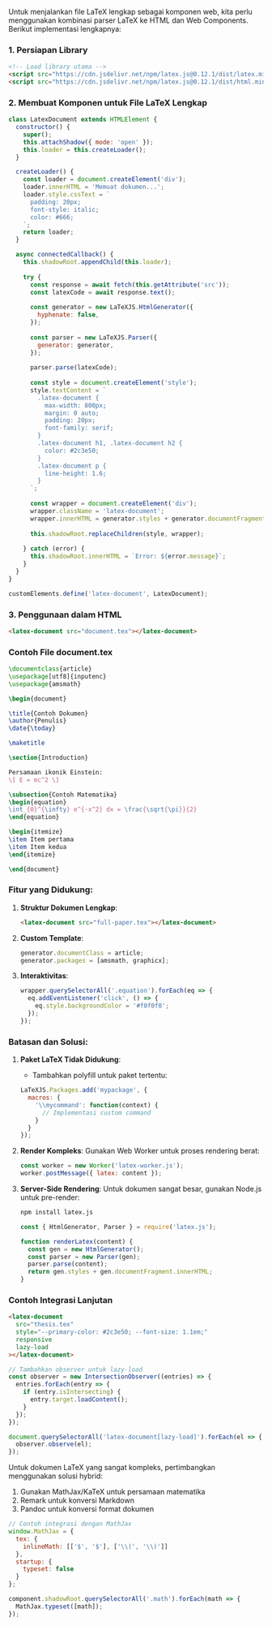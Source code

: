 Untuk menjalankan file LaTeX lengkap sebagai komponen web, kita perlu menggunakan kombinasi parser LaTeX ke HTML dan Web Components. Berikut implementasi lengkapnya:

### 1. Persiapan Library
```html
<!-- Load library utama -->
<script src="https://cdn.jsdelivr.net/npm/latex.js@0.12.1/dist/latex.min.js"></script>
<script src="https://cdn.jsdelivr.net/npm/latex.js@0.12.1/dist/html.min.js"></script>
```

### 2. Membuat Komponen untuk File LaTeX Lengkap
```javascript
class LatexDocument extends HTMLElement {
  constructor() {
    super();
    this.attachShadow({ mode: 'open' });
    this.loader = this.createLoader();
  }

  createLoader() {
    const loader = document.createElement('div');
    loader.innerHTML = 'Memuat dokumen...';
    loader.style.cssText = `
      padding: 20px;
      font-style: italic;
      color: #666;
    `;
    return loader;
  }

  async connectedCallback() {
    this.shadowRoot.appendChild(this.loader);
    
    try {
      const response = await fetch(this.getAttribute('src'));
      const latexCode = await response.text();
      
      const generator = new LaTeXJS.HtmlGenerator({
        hyphenate: false,
      });
      
      const parser = new LaTeXJS.Parser({
        generator: generator,
      });
      
      parser.parse(latexCode);
      
      const style = document.createElement('style');
      style.textContent = `
        .latex-document {
          max-width: 800px;
          margin: 0 auto;
          padding: 20px;
          font-family: serif;
        }
        .latex-document h1, .latex-document h2 {
          color: #2c3e50;
        }
        .latex-document p {
          line-height: 1.6;
        }
      `;
      
      const wrapper = document.createElement('div');
      wrapper.className = 'latex-document';
      wrapper.innerHTML = generator.styles + generator.documentFragment.innerHTML;
      
      this.shadowRoot.replaceChildren(style, wrapper);
      
    } catch (error) {
      this.shadowRoot.innerHTML = `Error: ${error.message}`;
    }
  }
}

customElements.define('latex-document', LatexDocument);
```

### 3. Penggunaan dalam HTML
```html
<latex-document src="document.tex"></latex-document>
```

### Contoh File document.tex
```latex
\documentclass{article}
\usepackage[utf8]{inputenc}
\usepackage{amsmath}

\begin{document}

\title{Contoh Dokumen}
\author{Penulis}
\date{\today}

\maketitle

\section{Introduction}

Persamaan ikonik Einstein:
\[ E = mc^2 \]

\subsection{Contoh Matematika}
\begin{equation}
\int_{0}^{\infty} e^{-x^2} dx = \frac{\sqrt{\pi}}{2}
\end{equation}

\begin{itemize}
\item Item pertama
\item Item kedua
\end{itemize}

\end{document}
```

### Fitur yang Didukung:
1. **Struktur Dokumen Lengkap**:
   ```html
   <latex-document src="full-paper.tex"></latex-document>
   ```

2. **Custom Template**:
   ```javascript
   generator.documentClass = article;
   generator.packages = [amsmath, graphicx];
   ```

3. **Interaktivitas**:
   ```javascript
   wrapper.querySelectorAll('.equation').forEach(eq => {
     eq.addEventListener('click', () => {
       eq.style.backgroundColor = '#f0f0f0';
     });
   });
   ```

### Batasan dan Solusi:
1. **Paket LaTeX Tidak Didukung**:
   - Tambahkan polyfill untuk paket tertentu:
   ```javascript
   LaTeXJS.Packages.add('mypackage', {
     macros: {
       '\\mycommand': function(context) {
         // Implementasi custom command
       }
     }
   });
   ```

2. **Render Kompleks**:
   Gunakan Web Worker untuk proses rendering berat:
   ```javascript
   const worker = new Worker('latex-worker.js');
   worker.postMessage({ latex: content });
   ```

3. **Server-Side Rendering**:
   Untuk dokumen sangat besar, gunakan Node.js untuk pre-render:
   ```bash
   npm install latex.js
   ```
   ```javascript
   const { HtmlGenerator, Parser } = require('latex.js');
   
   function renderLatex(content) {
     const gen = new HtmlGenerator();
     const parser = new Parser(gen);
     parser.parse(content);
     return gen.styles + gen.documentFragment.innerHTML;
   }
   ```

### Contoh Integrasi Lanjutan
```html
<latex-document 
  src="thesis.tex"
  style="--primary-color: #2c3e50; --font-size: 1.1em;"
  responsive
  lazy-load
></latex-document>
```

```javascript
// Tambahkan observer untuk lazy-load
const observer = new IntersectionObserver((entries) => {
  entries.forEach(entry => {
    if (entry.isIntersecting) {
      entry.target.loadContent();
    }
  });
});

document.querySelectorAll('latex-document[lazy-load]').forEach(el => {
  observer.observe(el);
});
```

Untuk dokumen LaTeX yang sangat kompleks, pertimbangkan menggunakan solusi hybrid:
1. Gunakan MathJax/KaTeX untuk persamaan matematika
2. Remark untuk konversi Markdown
3. Pandoc untuk konversi format dokumen

```javascript
// Contoh integrasi dengan MathJax
window.MathJax = {
  tex: {
    inlineMath: [['$', '$'], ['\\(', '\\)']]
  },
  startup: {
    typeset: false
  }
};

component.shadowRoot.querySelectorAll('.math').forEach(math => {
  MathJax.typeset([math]);
});
```
